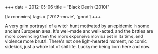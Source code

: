 +++
date = 2012-05-06
title = "Black Death (2010)"

[taxonomies]
tags = ['2012-movie', 'good']
+++

A very grim portrayal of a witch hunt motivated by an epidemic in some
ancient European area. It\'s well-made and well-acted, and the battles
are more convincing than the more expensive movies set in its time, and
violence more brutal. There\'s not one light-hearted moment, no comic
sidekick, just a whole lot of shit life. Lucky me being born here and
now.
